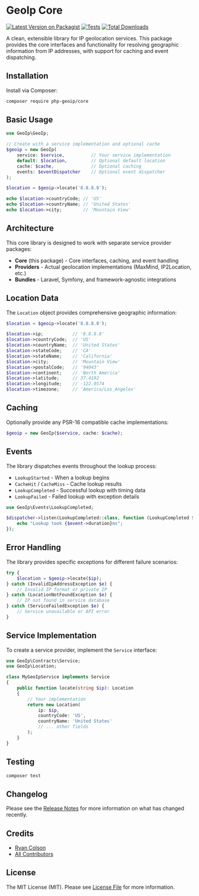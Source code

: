 # GeoIp Core

[![Latest Version on Packagist](https://img.shields.io/packagist/v/php-geoip/core.svg?style=flat-square)](https://packagist.org/packages/php-geoip/core)
[![Tests](https://github.com/php-geoip/core/actions/workflows/run-tests.yml/badge.svg?branch=master)](https://github.com/php-geoip/core/actions/workflows/run-tests.yml)
[![Total Downloads](https://img.shields.io/packagist/dt/php-geoip/core.svg?style=flat-square)](https://packagist.org/packages/php-geoip/core)

A clean, extensible library for IP geolocation services. This package provides the core interfaces and functionality for resolving geographic information from IP addresses, with support for caching and event dispatching.

## Installation

Install via Composer:

```bash
composer require php-geoip/core
```

## Basic Usage

```php
use GeoIp\GeoIp;

// Create with a service implementation and optional cache
$geoip = new GeoIp(
    service: $service,          // Your service implementation
    default: $location,         // Optional default location
    cache: $cache,              // Optional caching
    events: $eventDispatcher    // Optional event dispatcher
);

$location = $geoip->locate('8.8.8.8');

echo $location->countryCode; // 'US'
echo $location->countryName; // 'United States'
echo $location->city;        // 'Mountain View'
```

## Architecture

This core library is designed to work with separate service provider packages:

- **Core** (this package) - Core interfaces, caching, and event handling
- **Providers** - Actual geolocation implementations (MaxMind, IP2Location, etc.)
- **Bundles** - Laravel, Symfony, and framework-agnostic integrations

## Location Data

The `Location` object provides comprehensive geographic information:

```php
$location = $geoip->locate('8.8.8.8');

$location->ip;           // '8.8.8.8'
$location->countryCode;  // 'US'
$location->countryName;  // 'United States'
$location->stateCode;    // 'CA'
$location->stateName;    // 'California'
$location->city;         // 'Mountain View'
$location->postalCode;   // '94043'
$location->continent;    // 'North America'
$location->latitude;     // 37.4192
$location->longitude;    // -122.0574
$location->timezone;     // 'America/Los_Angeles'
```

## Caching

Optionally provide any PSR-16 compatible cache implementations:

```php
$geoip = new GeoIp($service, cache: $cache);
```

## Events

The library dispatches events throughout the lookup process:

- `LookupStarted` - When a lookup begins
- `CacheHit` / `CacheMiss` - Cache lookup results
- `LookupCompleted` - Successful lookup with timing data
- `LookupFailed` - Failed lookup with exception details

```php
use GeoIp\Events\LookupCompleted;

$dispatcher->listen(LookupCompleted::class, function (LookupCompleted $event) {
    echo "Lookup took {$event->duration}ms";
});
```

## Error Handling

The library provides specific exceptions for different failure scenarios:

```php
try {
    $location = $geoip->locate($ip);
} catch (InvalidIpAddressException $e) {
    // Invalid IP format or private IP
} catch (LocationNotFoundException $e) {
    // IP not found in service database
} catch (ServiceFailedException $e) {
    // Service unavailable or API error
}
```

## Service Implementation

To create a service provider, implement the `Service` interface:

```php
use GeoIp\Contracts\Service;
use GeoIp\Location;

class MyGeoIpService implements Service
{
    public function locate(string $ip): Location
    {
        // Your implementation
        return new Location(
            ip: $ip,
            countryCode: 'US',
            countryName: 'United States'
            // ... other fields
        );
    }
}
```

## Testing

```bash
composer test
```

## Changelog

Please see the [Release Notes](../../releases) for more information on what has changed recently.

## Credits

- [Ryan Colson](https://github.com/ryancco)
- [All Contributors](../../contributors)

## License

The MIT License (MIT). Please see [License File](LICENSE.md) for more information.
